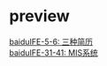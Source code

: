 # preview
[baiduIFE-5-6: 三种简历](https://1103409364.github.io/Homework_IFE_2018/baiduIFE-5-6/resume.html)
<br>
[baiduIFE-31-41: MIS系统](https://1103409364.github.io/Homework_IFE_2018/baiduIFE-37-38/MIS_v2.3.html)
